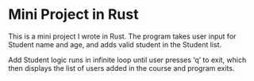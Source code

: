 # Mini Project in Rust
This is a mini project I wrote in Rust. The program takes user input for Student name and age, and adds valid student in the Student list. 

Add Student logic runs in infinite loop until user presses ‘q’ to exit, which then displays the list of users added in the course and program exits.
